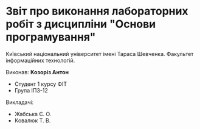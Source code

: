 # Звіт про виконання лабораторних робіт з дисципліни "Основи програмування"

Київський національний університет імені Тараса Шевченка.
Факультет інформаційних технологій.

Виконав: **Козоріз Антон**

- Студент 1 курсу ФІТ
- Група ІПЗ-12

Викладачі:

- Жабська Є. О.
- Ковалюк Т. В.
